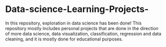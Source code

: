 # Data-science-Learning-Projects-
In this repository, exploration in data science has been done! This repository mostly includes personal projects that are done in the direction of more data science, data visualization, classification, regression and data cleaning, and it is mostly done for educational purposes.
